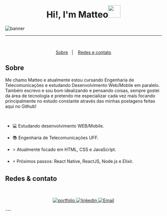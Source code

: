 <h1 align="center">Hi!,  I'm Matteo<img src=
"https://media1.giphy.com/media/vimgwCvGw5JgbaABxF/giphy.gif" width="40"></h1>

<img border="0" alt="banner" src="https://cdna.artstation.com/p/assets/images/images/064/961/204/original/huaxiake-012.gif">

---
<br>

<p align="center">
  <a href="#sobre">Sobre</a>&nbsp;&nbsp;&nbsp;|&nbsp;&nbsp;&nbsp;
  <a href="#redes--contato">Redes e contato</a>
</p>

## <b>Sobre</b>

Me chamo Matteo e atualmente estou cursando Engenharia de Telecomunicações e estudando Desenvolvimento Web/Mobile em paralelo. Também escrevo e sou bom idealizando e pensando coisas, sempre gostei da área de tecnologia e pretendo me especializar cada vez mais focando principalmente no estudo constante através das minhas postagens feitas aqui no Github!

<br>

- 💻 Estudando desenvolvimento WEB/Mobile.

-  📚 Engenharia de Telecomunicações UFF.

- ⭐ Atualmente focado em HTML, CSS e JavaScript.

- ⚡ Próximos passos: React Native, ReactJS, Node.js e Elixir.        

## <b>Redes & contato</b>

<br>

<p align="center">
  <a href="#">
    <img border="0" alt="portfolio" src="https://img.icons8.com/external-itim2101-lineal-color-itim2101/40/000000/external-resume-business-recruitment-itim2101-lineal-color-itim2101.png">
  </a>
  <a href="https://www.linkedin.com/in/matvzn/">  
    <img border="0" alt="linkedin" src="https://img.icons8.com/doodle/40/000000/linkedin--v2.png"/>
  </a>
  <a href="mailto:matteovoleite@gmail.com">
    <img border="0" alt="Email" src="https://img.icons8.com/doodle/38/000000/gmail-new.png"/>
  </a>
</p>
---
